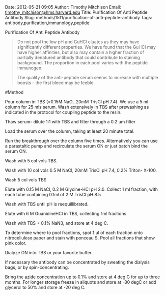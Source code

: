 Date: 2012-05-21 09:05
Author: Timothy Mitchison
Email: timothy_mitchison@hms.harvard.edu
Title:  Purification Of Anti Peptide Antibody
Slug: methods/1511/purification-of-anti-peptide-antibody
Tags: antibody,purification,immunology,peptide

 Purification Of Anti Peptide Antibody




>Do not pool the low pH and GuHCl eluates as they may have significantly different properties. We have found that the GuHCl may have higher affinities, but also may contain a higher fraction of partially denatured antibody that could contribute to staining background. The proportion in each pool varies with the peptide immunogen.
>
>The quality of the anti-peptide serum seems to increase with multiple boosts - the first bleed may be feeble. 




#Method

Pour column in TBS (=0.15M NaCl, 20mM TrisCl pH 7.4). We use a 5 ml column for 25 mls serum. Wash extensively in TBS after prewashing as indicated in the protocol for coupling peptide to the resin. 



Thaw serum- dilute 1:1 with TBS and filter through a 0.2 um filter 



Load the serum over the column, taking at least 20 minute total. 



Run the breakthrough over the column five times. Alternatively you can use a parastaltic pump and recirculate the serum ON or just batch bind the serum ON. 



Wash with 5 col vols TBS. 



Wash with 10 col vols 0.5 M NaCl, 20mM TrisCl pH 7.4, 0.2% Triton- X-100. 



Wash 5 col vols TBS 



Elute with 0.15 M NaCl, 0.2 M Glycine-HCl pH 2.0. Collect 1 ml fraction, with each tube containing 0.1ml of 2 M TrisCl pH 8.5 



Wash with TBS until pH is reequillibrated. 



Elute with 6 M GuanidineHCl in TBS, collecting 1ml fractions. 



Wash with TBS + 0.1% NaN3, and store at 4 deg C. 



To determine where to pool fractions, spot 1 ul of each fraction onto nitrocellulose paper and stain with ponceau S. Pool all fractions that show pink color. 



Dialyze ON into TBS or your favorite buffer. 



If necessary the antibody can be concentrated by sweating the dialysis bags, or by spin-concentrating. 



Bring the azide concentration up to 0.1% and store at 4 deg C for up to three months. For longer storage freeze in aliquots and store at -80 degC or add glycerol to 50% and store at -20 deg C. 





